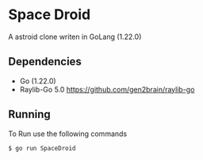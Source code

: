 # Space Droid

A astroid clone writen in GoLang (1.22.0)

## Dependencies

- Go (1.22.0)
- Raylib-Go 5.0 https://github.com/gen2brain/raylib-go

## Running

To Run use the following commands

```
$ go run SpaceDroid
```
